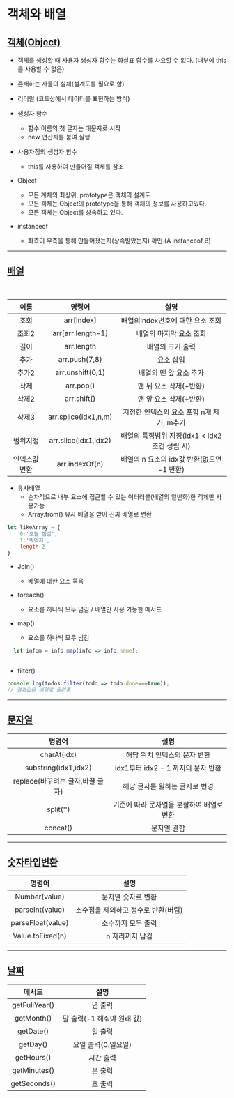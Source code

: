 # 객체와 배열

## [객체(Object)](https://github.com/100SeongJun/JS/blob/main/step05_object/object_lab01.html)

- 객체를 생성할 때 사용자 생성자 함수는 화살표 함수를 사요할 수 없다. (내부에 this를 사용할 수 없음)

- 존재하는 사물의 실체(설계도를 필요로 함)
- 리터럴 (코드상에서 데이터를 표현하는 방식)
- 생성자 함수

  - 함수 이름의 첫 글자는 대문자로 시작
  - new 연산자를 붙여 실행

- 사용자정의 생성자 함수

  - this를 사용하여 만들어질 객체를 참조

- Object

  - 모든 계체의 최상위, prototype은 객체의 설계도
  - 모든 객체는 Object의 prototype을 통해 객체의 정보를 사용하고있다.
  - 모든 객체는 Object를 상속하고 있다.

- instanceof
  - 좌측이 우측을 통해 만들어졌는지(상속받았는지) 확인 (A instanceof B)

---

## [배열](https://github.com/100SeongJun/JS/blob/main/step05_object/array_lab02.html)

<br>

|이름|명령어|설명|
|:------:|:-----------------------------: | :--------: |
|조회|arr[index]|배열의index번호에 대한 요소 조회|
|조회2|arr[arr.length-1]|배열의 마지막 요소 조회|
|길이|arr.length|배열의 크기 출력|
|추가|arr.push(7,8)|요소 삽입|
|추가2|arr.unshift(0,1)|배열의 맨 앞 요소 추가|
|삭제|arr.pop()|맨 뒤 요소 삭제(+반환)|
|삭제2|arr.shift()|맨 앞 요소 삭제(+반환)|
|삭제3|arr.splice(idx1,n,m)|지정한 인덱스의 요소 포함 n개 제거, m추가|
|범위지정|arr.slice(idx1,idx2)|배열의 특정범위 지정(idx1 < idx2조건 성립 시)|
|인덱스값 변환|arr.indexOf(n)|배열의 n 요소의 idx값 반환(없으면 -1 반환)|

- 유사배열
  - 순차적으로 내부 요소에 접근할 수 있는 이터러블(배열의 일반화)한 객체만 사용가능
  - Array.from() 유사 배열을 받아 진짜 배열로 변환

```javascript
let likeArray = {
    0:'오늘 점심',
    1:'뭐먹지',
    length:2
}  
```

- Join()
  - 배열에 대한 요소 묶음

- foreach()
  - 요소를 하나씩 모두 넘김 / 배열만 사용 가능한 메서드

- map()
  - 요소를 하나씩 모두 넘김

```javascript
  let infom = info.map(info => info.name);
  
```

- filter()

```javascript
console.log(todos.filter(todo => todo.done===true));
// 결과값을 배열로 돌려줌
```

---

## [문자열](https://github.com/100SeongJun/JS/blob/main/step05_object/string_lab03.html)

|명령어|설명|
|:----:|:-----:|
|charAt(idx)|해당 위치 인덱스의 문자 변환|
|substring(idx1,idx2)|idx1부터 idx2 - 1 까지의 문자 반환|
|replace(바꾸려는 글자,바꿀 글자)|해당 글자를 원하는 글자로 변경|
|split('')|기준에 따라 문자열을 분할하여 배열로 변환|
|concat()|문자열 결합|
---

## [숫자타입변환](https://github.com/100SeongJun/JS/blob/main/step05_object/number_lab04.html)

|명령어|설명|
|:-------:|:-------:|
|Number(value)|문자열 숫자로 변환|
|parseInt(value)| 소수점을 제외하고 정수로 반환(버림)|
|parseFloat(value)|소수까지 모두 출력|
|Value.toFixed(n)|n 자리까지 남김|
---

## [날짜](https://github.com/100SeongJun/JS/blob/main/step05_object/date_lab05.html)

|메서드|설명|
|:-------:|:-------:|
|getFullYear()|년 출력|
|getMonth()| 달 출력(-1 해줘야 원래 값)|
|getDate()|일 출력|
|getDay()|요일 출력(0:일요일)|
|getHours()|시간 출력|
|getMinutes()|분 출력|
|getSeconds()|초 출력|
